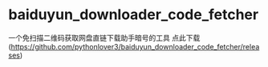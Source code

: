# baiduyun_downloader_code_fetcher
一个免扫描二维码获取网盘直链下载助手暗号的工具
点此下载(https://github.com/pythonlover3/baiduyun_downloader_code_fetcher/releases)
